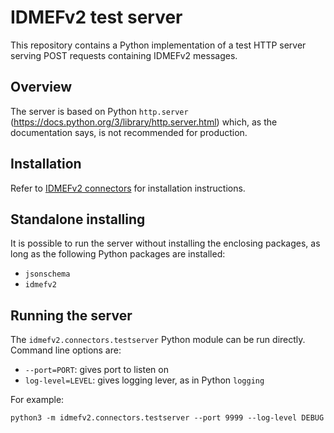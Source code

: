 # IDMEFv2 test server

This repository contains a Python implementation of a test HTTP server serving POST requests containing IDMEFv2 messages.

## Overview

The server is based on Python `http.server` (https://docs.python.org/3/library/http.server.html) which, as the documentation says, is not recommended for production.

## Installation

Refer to [IDMEFv2 connectors](../../../README.md) for installation instructions.

## Standalone installing

It is possible to run the server without installing the enclosing packages, as long as the following Python packages are installed:

- `jsonschema`
- `idmefv2`

## Running the server

The `idmefv2.connectors.testserver` Python module can be run directly. Command line options are:

- `--port=PORT`: gives port to listen on
- `log-level=LEVEL`: gives logging lever, as in Python `logging`

For example:
```
python3 -m idmefv2.connectors.testserver --port 9999 --log-level DEBUG

```
